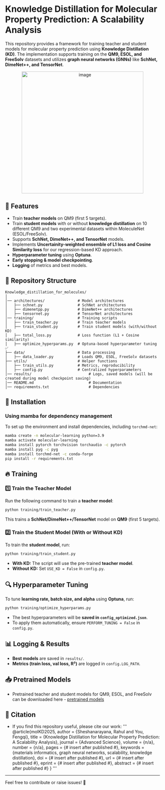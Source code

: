 # Knowledge Distillation for Molecular Property Prediction: A Scalability Analysis

This repository provides a framework for training teacher and student models for molecular property prediction using **Knowledge Distillation (KD)**. The implementation supports training on the **QM9, ESOL, and FreeSolv** datasets and utilizes **graph neural networks (GNNs)** like **SchNet, DimeNet++, and TensorNet**.

<p align="center">
  <img width="396" alt="image" src="https://github.com/user-attachments/assets/c08ad6dc-22bf-4f2f-bfce-b1d43172b6ce" />
</p>

## 📌 Features
- Train **teacher models** on QM9 (first 5 targets).
- Train **student models** with or without **knowledge distillation** on 10 different QM9 and two experimental datasets within MoleculeNet (ESOL/FreeSolv).
- Supports **SchNet, DimeNet++, and TensorNet** models.
- Implements **Uncertainity-weighted ensemble of L1 loss and Cosine Similarity loss** for our regression-based KD approach.
- **Hyperparameter tuning** using **Optuna**.
- **Early stopping & model checkpointing**.
- **Logging** of metrics and best models.

## 📂 Repository Structure
```
Knowledge_distillation_for_molecules/
│ 
│── architectures/               # Model architectures
│   ├── schnet.py                # SchNet architectures
│   ├── dimenetpp.py             # DimeNet++ architectures
│   ├── tensornet.py             # TensorNet architectures
│── training/                    # Training scripts
│   ├── train_teacher.py         # Train teacher models
│   ├── train_student.py         # Train student models (with/without KD)
│   ├── total_loss.py            # Loss function (L1 + Cosine similarity)
│   ├── optimize_hyperparams.py  # Optuna-based hyperparameter tuning  ✅
├── data/                        # Data processing
│   ├── data_loader.py           # Loads QM9, ESOL, FreeSolv datasets
├── utils/                       # Helper functions
│   ├── train_utils.py           # Metrics, reproducibility
│   ├── config.py                # Centralized hyperparameters
│── results/                          # Logs, saved models (will be created during model checkpoint saving)
│── README.md                         # Documentation
│── requirements.txt                  # Dependencies
```

## 🚀 Installation

### **Using mamba for dependency management**
To set up the environment and install dependencies, including `torchmd-net`:

```bash
mamba create -n molecular-learning python=3.9
mamba activate molecular-learning
mamba install pytorch torchvision torchaudio -c pytorch
mamba install pyg -c pyg
mamba install torchmd-net -c conda-forge
pip install -r requirements.txt
```

## 🔥 Training
### **1️⃣ Train the Teacher Model**
Run the following command to train a **teacher model**:
```bash
python training/train_teacher.py
```
This trains a **SchNet/DimeNet++/TensorNet** model on **QM9** (first 5 targets).

### **2️⃣ Train the Student Model (With or Without KD)**
To train the **student model**, run:
```bash
python training/train_student.py
```
- **With KD:** The script will use the pre-trained **teacher model**.
- **Without KD:** Set `USE_KD = False` in `config.py`.

## 🔍 Hyperparameter Tuning
To tune **learning rate, batch size, and alpha** using **Optuna**, run:
```bash
python training/optimize_hyperparams.py
```
- The best hyperparameters will be **saved in `config_optimized.json`**.
- To apply them automatically, ensure `PERFORM_TUNING = False` in `config.py`.

## 📊 Logging & Results
- **Best models** are saved in `results/`.
- **Metrics (train loss, val loss, R²)** are logged in `config.LOG_PATH`.

## 📥 Pretrained Models
- Pretrained teacher and student models for QM9, ESOL, and FreeSolv can be downloaded here - [pretrained models](https://drive.google.com/drive/folders/1k_N6Cswk57DlxprMFuArh-oaxTz_V-xi?usp=sharing)

## 📜 Citation
- If you find this repository useful, please cite our work:
'''
@article{molKD2025,
  author    = {Sheshanarayana, Rahul and You, Fengqi},
  title     = {Knowledge Distillation for Molecular Property Prediction: A Scalability Analysis},
  journal   = {Advanced Science},
  volume    = {n/a},
  number    = {n/a},
  pages     = {# insert after published #},
  keywords  = {materials informatics, graph neural networks, scalability, knowledge distillation},
  doi       = {# insert after published #},
  url       = {# insert after published #},
  eprint    = {# insert after published #},
  abstract  = {# insert after published #}
}
'''

---

Feel free to contribute or raise issues! 🚀
